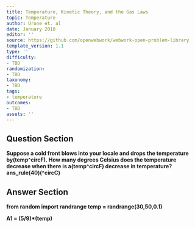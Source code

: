 ```yaml
---
title: Temperature, Kinetic Theory, and the Gas Laws
topic: Temperature
author: Urone et. al
date: January 2018
editor: ''
source: https://github.com/openwebwork/webwork-open-problem-library
template_version: 1.1
type: ''
difficulty:
- TBD
randomization:
- TBD
taxonomy:
- TBD
tags:
- temperature
outcomes:
- TBD
assets: ''
---
```


## Question Section 

<b>
Suppose a cold front blows into your locale and drops the temperature by(temp^circF). How many degrees Celsius does the temperature decrease when there is a(temp^circF) decrease in temperature?
ans_rule(40)(^circC)



## Answer Section

from random import randrange
temp = randrange(30,50,0.1)

A1 = (5/9)*(temp)